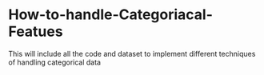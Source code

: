 # How-to-handle-Categoriacal-Featues
This will include all the code and dataset to implement different techniques of handling categorical data
